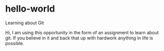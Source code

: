 # hello-world
Learning about Git

Hi, I am using this opportunity in the form of an assignment to learn about git. If you believe in it and back that up with hardwork anything in life is possible.
